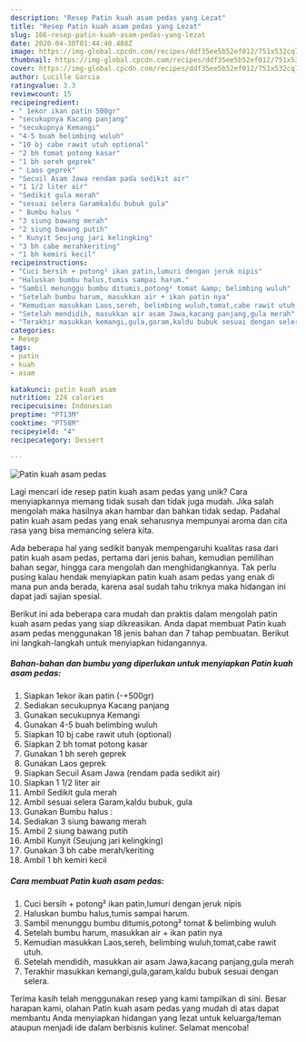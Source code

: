 ```yaml
---
description: "Resep Patin kuah asam pedas yang Lezat"
title: "Resep Patin kuah asam pedas yang Lezat"
slug: 166-resep-patin-kuah-asam-pedas-yang-lezat
date: 2020-04-30T01:44:40.488Z
image: https://img-global.cpcdn.com/recipes/ddf35ee5b52ef012/751x532cq70/patin-kuah-asam-pedas-foto-resep-utama.jpg
thumbnail: https://img-global.cpcdn.com/recipes/ddf35ee5b52ef012/751x532cq70/patin-kuah-asam-pedas-foto-resep-utama.jpg
cover: https://img-global.cpcdn.com/recipes/ddf35ee5b52ef012/751x532cq70/patin-kuah-asam-pedas-foto-resep-utama.jpg
author: Lucille Garcia
ratingvalue: 3.3
reviewcount: 15
recipeingredient:
- " 1ekor ikan patin 500gr"
- "secukupnya Kacang panjang"
- "secukupnya Kemangi"
- "4-5 buah belimbing wuluh"
- "10 bj cabe rawit utuh optional"
- "2 bh tomat potong kasar"
- "1 bh sereh geprek"
- " Laos geprek"
- "Secuil Asam Jawa rendam pada sedikit air"
- "1 1/2 liter air"
- "Sedikit gula merah"
- "sesuai selera Garamkaldu bubuk gula"
- " Bumbu halus "
- "3 siung bawang merah"
- "2 siung bawang putih"
- " Kunyit Seujung jari kelingking"
- "3 bh cabe merahkeriting"
- "1 bh kemiri kecil"
recipeinstructions:
- "Cuci bersih + potong² ikan patin,lumuri dengan jeruk nipis"
- "Haluskan bumbu halus,tumis sampai harum."
- "Sambil menunggu bumbu ditumis,potong² tomat &amp; belimbing wuluh"
- "Setelah bumbu harum, masukkan air + ikan patin nya"
- "Kemudian masukkan Laos,sereh, belimbing wuluh,tomat,cabe rawit utuh."
- "Setelah mendidih, masukkan air asam Jawa,kacang panjang,gula merah"
- "Terakhir masukkan kemangi,gula,garam,kaldu bubuk sesuai dengan selera."
categories:
- Resep
tags:
- patin
- kuah
- asam

katakunci: patin kuah asam 
nutrition: 224 calories
recipecuisine: Indonesian
preptime: "PT13M"
cooktime: "PT58M"
recipeyield: "4"
recipecategory: Dessert

---
```



![Patin kuah asam pedas](https://img-global.cpcdn.com/recipes/ddf35ee5b52ef012/751x532cq70/patin-kuah-asam-pedas-foto-resep-utama.jpg)

Lagi mencari ide resep patin kuah asam pedas yang unik? Cara menyiapkannya memang tidak susah dan tidak juga mudah. Jika salah mengolah maka hasilnya akan hambar dan bahkan tidak sedap. Padahal patin kuah asam pedas yang enak seharusnya mempunyai aroma dan cita rasa yang bisa memancing selera kita.

Ada beberapa hal yang sedikit banyak mempengaruhi kualitas rasa dari patin kuah asam pedas, pertama dari jenis bahan, kemudian pemilihan bahan segar, hingga cara mengolah dan menghidangkannya. Tak perlu pusing kalau hendak menyiapkan patin kuah asam pedas yang enak di mana pun anda berada, karena asal sudah tahu triknya maka hidangan ini dapat jadi sajian spesial.




Berikut ini ada beberapa cara mudah dan praktis dalam mengolah patin kuah asam pedas yang siap dikreasikan. Anda dapat membuat Patin kuah asam pedas menggunakan 18 jenis bahan dan 7 tahap pembuatan. Berikut ini langkah-langkah untuk menyiapkan hidangannya.

<!--inarticleads1-->

##### Bahan-bahan dan bumbu yang diperlukan untuk menyiapkan Patin kuah asam pedas:

1. Siapkan  1ekor ikan patin (-+500gr)
1. Sediakan secukupnya Kacang panjang
1. Gunakan secukupnya Kemangi
1. Gunakan 4-5 buah belimbing wuluh
1. Siapkan 10 bj cabe rawit utuh (optional)
1. Siapkan 2 bh tomat potong kasar
1. Gunakan 1 bh sereh geprek
1. Gunakan  Laos geprek
1. Siapkan Secuil Asam Jawa (rendam pada sedikit air)
1. Siapkan 1 1/2 liter air
1. Ambil Sedikit gula merah
1. Ambil sesuai selera Garam,kaldu bubuk, gula
1. Gunakan  Bumbu halus :
1. Sediakan 3 siung bawang merah
1. Ambil 2 siung bawang putih
1. Ambil  Kunyit (Seujung jari kelingking)
1. Gunakan 3 bh cabe merah/keriting
1. Ambil 1 bh kemiri kecil




<!--inarticleads2-->

##### Cara membuat Patin kuah asam pedas:

1. Cuci bersih + potong² ikan patin,lumuri dengan jeruk nipis
1. Haluskan bumbu halus,tumis sampai harum.
1. Sambil menunggu bumbu ditumis,potong² tomat &amp; belimbing wuluh
1. Setelah bumbu harum, masukkan air + ikan patin nya
1. Kemudian masukkan Laos,sereh, belimbing wuluh,tomat,cabe rawit utuh.
1. Setelah mendidih, masukkan air asam Jawa,kacang panjang,gula merah
1. Terakhir masukkan kemangi,gula,garam,kaldu bubuk sesuai dengan selera.




Terima kasih telah menggunakan resep yang kami tampilkan di sini. Besar harapan kami, olahan Patin kuah asam pedas yang mudah di atas dapat membantu Anda menyiapkan hidangan yang lezat untuk keluarga/teman ataupun menjadi ide dalam berbisnis kuliner. Selamat mencoba!

